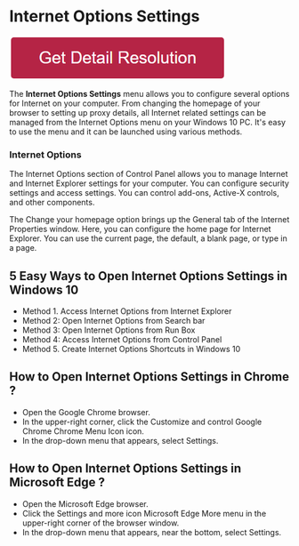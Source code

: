 # Internet Options Settings

[![Internet Options Settings](redd.png)](https://icncomputer.com/internet-options-settings/)

The **Internet Options Settings** menu allows you to configure several options for Internet on your computer. From changing the homepage of your browser to setting up proxy details, all Internet related settings can be managed from the Internet Options menu on your Windows 10 PC. It's easy to use the menu and it can be launched using various methods.

### Internet Options

The Internet Options section of Control Panel allows you to manage Internet and Internet Explorer settings for your computer. You can configure security settings and access settings. You can control add-ons, Active-X controls, and other components.

The Change your homepage option brings up the General tab of the Internet Properties window. Here, you can configure the home page for Internet Explorer. You can use the current page, the default, a blank page, or type in a page.

## 5 Easy Ways to Open Internet Options Settings in Windows 10

* Method 1. Access Internet Options from Internet Explorer
* Method 2: Open Internet Options from Search bar
* Method 3: Open Internet Options from Run Box
* Method 4: Access Internet Options from Control Panel
* Method 5. Create Internet Options Shortcuts in Windows 10

## How to Open Internet Options Settings in Chrome ?

* Open the Google Chrome browser.
* In the upper-right corner, click the Customize and control Google Chrome Chrome Menu Icon icon.
* In the drop-down menu that appears, select Settings.

## How to Open Internet Options Settings in Microsoft Edge ?

* Open the Microsoft Edge browser.
* Click the Settings and more icon Microsoft Edge More menu in the upper-right corner of the browser window.
* In the drop-down menu that appears, near the bottom, select Settings.
